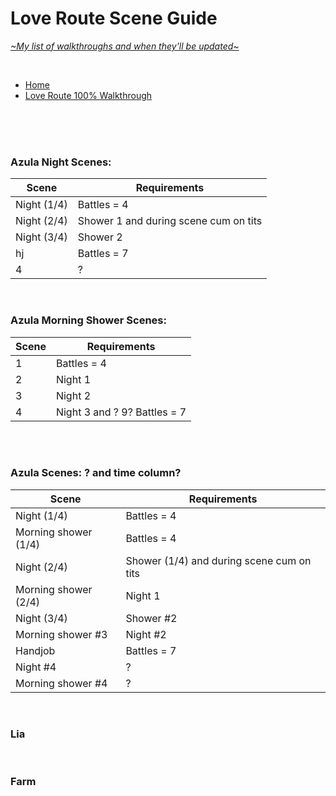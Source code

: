 # Love Route Scene Guide
[*\~My list of walkthroughs and when they'll be updated\~*](https://www.patreon.com/maimlain)

<br>

- [Home](https://github.com/maim-lain/fourelements/blob/master/book-2/home.md)  
- [Love Route 100% Walkthrough](https://github.com/maim-lain/fourelements/blob/master/book-2/loveroute.md)  

<!---

- [Quest Walkthroughs](https://github.com/maim-lain/fourelements/blob/master/book-2/questwalk.md)  

--->

<br>
<br>
<br>

### Azula Night Scenes:
Scene | Requirements
--- | ---
Night (1/4) | Battles = 4
Night (2/4) | Shower 1 and during scene cum on tits
Night (3/4) | Shower 2
hj | Battles = 7
4 | ?

<br>

### Azula Morning Shower Scenes:
Scene | Requirements
--- | ---
1 | Battles = 4
2 | Night 1
3 | Night 2
4 | Night 3 and ? 9? Battles = 7

<br>
<br>

### Azula Scenes: ? and time column?
Scene | Requirements
--- | ---
Night (1/4) | Battles = 4
Morning shower (1/4) | Battles = 4
Night (2/4) | Shower (1/4) and during scene cum on tits
Morning shower (2/4) | Night 1
Night (3/4) | Shower #2
Morning shower #3 | Night #2
Handjob | Battles = 7
Night #4 | ?
Morning shower #4 | ?

<br>

### Lia

<br>

### Farm

<!---

lia free -> love route
caught scenes still only on love route



zsleep
zshower

--->
